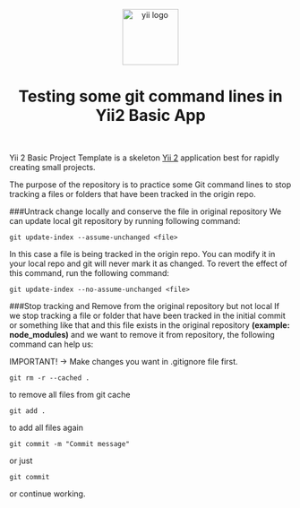 <p align="center">
    <a href="https://github.com/yiisoft" target="_blank">
        <img alt="yii logo" src="https://avatars0.githubusercontent.com/u/993323" height="100px">
    </a>
    <h1 align="center">Testing some git command lines in Yii2 Basic App</h1>
    <br>
</p>

Yii 2 Basic Project Template is a skeleton [Yii 2](http://www.yiiframework.com/) application best for
rapidly creating small projects.

The purpose of the repository is to practice some Git command lines to stop tracking a files or folders that have been tracked in the origin repo.

###Untrack change locally and conserve the file in original repository
We can update local git repository by running following command:

```git update-index --assume-unchanged <file>```

In this case a file is being tracked in the origin repo. You can modify it in your local repo and git will never mark it as changed.
To revert the effect of this command, run the following command:

```git update-index --no-assume-unchanged <file>```

###Stop tracking and Remove from the original repository but not local
If we stop tracking a file or folder that have been tracked in the initial commit or something like that and 
this file exists in the original repository **(example: node_modules)** and we want to remove it 
from repository, the following command can help us:

IMPORTANT! -> Make changes you want in .gitignore file first. 

```git rm -r --cached .```

to remove all files from git cache

```git add .```

to add all files again

```git commit -m "Commit message"``` 

or just  

```git commit```

or continue working.

